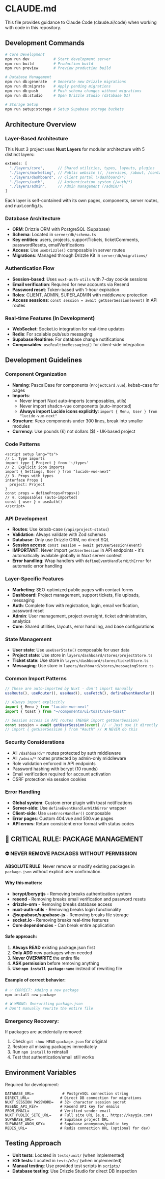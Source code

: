 # CLAUDE.md

This file provides guidance to Claude Code (claude.ai/code) when working with code in this repository.

## Development Commands

```bash
# Core Development
npm run dev           # Start development server
npm run build         # Production build
npm run preview       # Preview production build

# Database Management
npm run db:generate   # Generate new Drizzle migrations
npm run db:migrate    # Apply pending migrations
npm run db:push       # Push schema changes without migrations
npm run db:studio     # Open Drizzle Studio (database UI)

# Storage Setup
npm run setup:storage # Setup Supabase storage buckets
```

## Architecture Overview

### Layer-Based Architecture
This Nuxt 3 project uses **Nuxt Layers** for modular architecture with 5 distinct layers:

```typescript
extends: [
  "./layers/core",      // Shared utilities, types, layouts, plugins
  "./layers/marketing", // Public website (/, /services, /about, /contact)
  "./layers/dashboard", // Client portal (/dashboard/*)
  "./layers/auth",      // Authentication system (/auth/*)
  "./layers/admin",     // Admin management (/admin/*)
]
```

Each layer is self-contained with its own pages, components, server routes, and nuxt.config.ts.

### Database Architecture
- **ORM**: Drizzle ORM with PostgreSQL (Supabase)
- **Schema**: Located in `server/db/schema.ts`
- **Key entities**: users, projects, supportTickets, ticketComments, passwordResets, emailVerifications
- **Access**: Use `useDrizzle()` composable in server routes
- **Migrations**: Managed through Drizzle Kit in `server/db/migrations/`

### Authentication Flow
- **Session-based**: Uses `nuxt-auth-utils` with 7-day cookie sessions
- **Email verification**: Required for new accounts via Resend
- **Password reset**: Token-based with 1-hour expiration
- **Roles**: CLIENT, ADMIN, SUPER_ADMIN with middleware protection
- **Access sessions**: `const session = await getUserSession(event)` in API routes

### Real-time Features (In Development)
- **WebSocket**: Socket.io integration for real-time updates
- **Redis**: For scalable pub/sub messaging
- **Supabase Realtime**: For database change notifications
- **Composables**: `useRealtimeMessaging()` for client-side integration

## Development Guidelines

### Component Organization
- **Naming**: PascalCase for components (`ProjectCard.vue`), kebab-case for pages
- **Imports**: 
  - Never import Nuxt auto-imports (composables, utils)
  - Never import shadcn-vue components (auto-imported)
  - **Always import Lucide icons explicitly**: `import { Menu, User } from "lucide-vue-next"`
- **Structure**: Keep components under 300 lines, break into smaller modules
- **Currency**: Use pounds (£) not dollars ($) - UK-based project

### Code Patterns
```vue
<script setup lang="ts">
// 1. Type imports
import type { Project } from '~/types'
// 2. Explicit icon imports  
import { Settings, User } from "lucide-vue-next"
// 3. Props with types
interface Props {
  project: Project
}
const props = defineProps<Props>()
// 4. Composables (auto-imported)
const { user } = useAuth()
</script>
```

### API Development
- **Routes**: Use kebab-case (`/api/project-status`)
- **Validation**: Always validate with Zod schemas
- **Database**: Only use Drizzle ORM, no direct SQL
- **Session access**: `const session = await getUserSession(event)`
- **IMPORTANT**: Never import `getUserSession` in API endpoints - it's automatically available globally in Nuxt server context
- **Error handling**: Wrap handlers with `defineEventHandlerWithError` for automatic error handling

### Layer-Specific Features
- **Marketing**: SEO-optimized public pages with contact forms
- **Dashboard**: Project management, support tickets, file uploads, messaging
- **Auth**: Complete flow with registration, login, email verification, password reset
- **Admin**: User management, project oversight, ticket administration, analytics
- **Core**: Shared utilities, layouts, error handling, and base configurations

### State Management
- **User state**: Use `useUserState()` composable for user data
- **Project state**: Use store in `layers/dashboard/stores/projectStore.ts`
- **Ticket state**: Use store in `layers/dashboard/stores/ticketStore.ts`
- **Messaging**: Use store in `layers/dashboard/stores/messagingStore.ts`

### Common Import Patterns
```typescript
// These are auto-imported by Nuxt - don't import manually
useRoute(), useRouter(), useHead(), useFetch(), defineEventHandler()

// Always import explicitly
import { Menu } from "lucide-vue-next"
import { toast } from "~/components/ui/toast/use-toast"

// Session access in API routes (NEVER import getUserSession)
const session = await getUserSession(event) // ✅ Just use it directly
// import { getUserSession } from "#auth" // ❌ NEVER do this
```

### Security Considerations
- All `/dashboard/*` routes protected by auth middleware
- All `/admin/*` routes protected by admin-only middleware  
- Role validation enforced in API endpoints
- Password hashing with bcrypt (10 rounds)
- Email verification required for account activation
- CSRF protection via session cookies

### Error Handling
- **Global system**: Custom error plugin with toast notifications
- **Server-side**: Use `defineEventHandlerWithError` wrapper
- **Client-side**: Use `useErrorHandler()` composable
- **Error pages**: Custom 404.vue and 500.vue pages
- **API errors**: Return consistent error format with status codes

## 🚨 CRITICAL RULE: PACKAGE MANAGEMENT

### ⛔ **NEVER REMOVE PACKAGES WITHOUT PERMISSION**

**ABSOLUTE RULE**: Never remove or modify existing packages in `package.json` without explicit user confirmation.

#### **Why this matters:**
- **bcrypt/bcryptjs** - Removing breaks authentication system
- **resend** - Removing breaks email verification and password resets  
- **drizzle-orm** - Removing breaks database access
- **nuxt-auth-utils** - Removing breaks login functionality
- **@supabase/supabase-js** - Removing breaks file storage
- **socket.io** - Removing breaks real-time features
- **Core dependencies** - Can break entire application

#### **Safe approach:**
1. **Always READ** existing package.json first
2. **Only ADD** new packages when needed
3. **Never OVERWRITE** the entire file
4. **ASK permission** before removing anything
5. **Use `npm install package-name`** instead of rewriting file

#### **Example of correct behavior:**
```bash
# ✅ CORRECT: Adding a new package
npm install new-package

# ❌ WRONG: Overwriting package.json
# Don't manually rewrite the entire file
```

### **Emergency Recovery:**
If packages are accidentally removed:
1. Check `git show HEAD:package.json` for original
2. Restore all missing packages immediately
3. Run `npm install` to reinstall
4. Test that authentication/email still works

## Environment Variables
Required for development:
```env
DATABASE_URL=             # PostgreSQL connection string
DIRECT_URL=              # Direct DB connection for migrations
NUXT_SESSION_PASSWORD=   # 32+ character session secret
RESEND_API_KEY=          # Resend API key for emails
FROM_EMAIL=              # Verified sender email
NUXT_PUBLIC_SITE_URL=    # Full site URL (e.g., https://kaygia.com)
SUPABASE_URL=            # Supabase project URL
SUPABASE_ANON_KEY=       # Supabase anonymous/public key
REDIS_URL=               # Redis connection URL (optional for dev)
```

## Testing Approach
- **Unit tests**: Located in `tests/unit/` (when implemented)
- **E2E tests**: Located in `tests/e2e/` (when implemented)
- **Manual testing**: Use provided test scripts in `scripts/`
- **Database testing**: Use Drizzle Studio for direct DB inspection